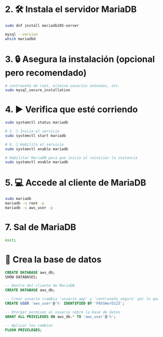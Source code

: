 # 2. 🛠️ Instala el servidor MariaDB

```sh
sudo dnf install mariadb105-server

mysql --version
which mariadbd
```

# 3. 🔒 Asegura la instalación (opcional pero recomendado)

```sh
# contraseña de root, elimina usuarios anónimos, etc.
sudo mysql_secure_installation
```

# 4. ▶️ Verifica que esté corriendo

```sh
sudo systemctl status mariadb

# 5. 🚀 Inicia el servicio
sudo systemctl start mariadb

# 6. 🚀 Habilita el servicio
sudo systemctl enable mariadb

# Habilitar MariaDB para que inicie al reiniciar la instancia
sudo systemctl enable mariadb

```

# 5. 💻 Accede al cliente de MariaDB

```sh
sudo mariadb
mariadb -u root -p
mariadb -u aws_user -p

```

# 7. Sal de MariaDB

```sh
exit;
```

# 📂 Crea la base de datos

```sql
CREATE DATABASE aws_db;
SHOW DATABASES;

-- Dentro del cliente de MariaDB
CREATE DATABASE aws_db;

-- Crear usuario (cambia 'usuario_app' y 'contraseña_segura' por lo que necesites)
CREATE USER 'aws_user'@'%' IDENTIFIED BY 'PA5SWorD123';

-- Otorgar permisos al usuario sobre la base de datos
GRANT ALL PRIVILEGES ON aws_db.* TO 'aws_user'@'%';

-- Aplicar los cambios
FLUSH PRIVILEGES;




```
